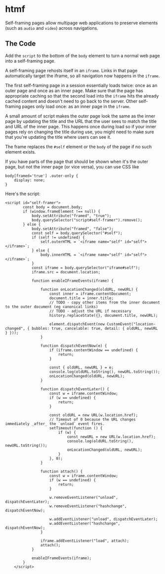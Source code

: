 # htmf
Self-framing pages allow multipage web applications to preserve elements (such as `audio` and `video`) across navigations.

## The Code
Add the `script` to the bottom of the `body` element to turn a normal web page into a self-framing page.

A self-framing page rehosts itself in an `iframe`. Links in that page automatically target the iframe, so all navigation now happens in the `iframe`.

The first self-framing page in a session essentially loads twice: once as an outer page and once as an inner page. Make sure that the page has appropriate caching so that the second load into the `iframe` hits the already cached content and doesn't need to go back to the server. Other self-framing pages only load once: as an inner page in the `iframe`.

A small amount of script makes the outer page look the same as the inner page by updating the title and the URL that the user sees to match the title and URL of the inner page. This happens once during load so if your inner pages rely on changing the title during use, you might need to make sure that you're updating the title where users can see it.

The frame replaces the `#self` element or the `body` of the page if no such element exists.

If you have parts of the page that should be shown when it's the outer page, but not the inner page (or vice versa), you can use CSS like
```
body[framed='true'] .outer-only {
    display: none;
}
```
Here's the script:

```
<script id="self-framer">
        const body = document.body;
        if (window.frameElement !== null) {
            body.setAttribute("framed", "true");
            body.querySelector("script#self-framer").remove();
        } else {
            body.setAttribute("framed", "false");
            const self = body.querySelector("#self");
            if (self != undefined) {
                self.outerHTML = `<iframe name="self" id="self"></iframe>`;
            } else {
                body.innerHTML = `<iframe name="self" id="self"></iframe>`;
            }
            const iframe = body.querySelector("iframe#self");
            iframe.src = document.location;

            function enableIFrameEvents(iframe) {

                function onLocationChanged(oldURL, newURL) {
                    const inner = iframe.contentDocument;
                    document.title = inner.title;
                    // TODO - copy other items from the inner document to the outer document (eg canonical links)
                    // TODO - adjust the URL if necessary
                    history.replaceState({}, document.title, newURL);

                    element.dispatchEvent(new CustomEvent("location-changed", { bubbles: true, cancelable: true, detail: { oldURL, newURL } }));
                }

                function dispatchEventNow(e) {
                    if (iframe.contentWindow == undefined) {
                        return;
                    }

                    const { oldURL, newURL } = e;
                    console.log(oldURL.toString(), newURL.toString());
                    onLocationChanged(oldURL, newURL);
                }

                function dispatchEventLater() {
                    const w = iframe.contentWindow;
                    if (w == undefined) {
                        return;
                    }

                    const oldURL = new URL(w.location.href);
                    // Timeout of 0 because the URL changes immediately _after_ the `unload` event fires.
                    setTimeout(function () {
                        if (w) {
                            const newURL = new URL(w.location.href);
                            console.log(oldURL.toString(), newURL.toString());
                            onLocationChanged(oldURL, newURL);
                        }
                    }, 0);
                }

                function attach() {
                    const w = iframe.contentWindow;
                    if (w == undefined) {
                        return;
                    }

                    w.removeEventListener("unload", dispatchEventLater);
                    w.removeEventListener("hashchange", dispatchEventNow);

                    w.addEventListener("unload", dispatchEventLater);
                    w.addEventListener("hashchange", dispatchEventNow);
                }

                iframe.addEventListener("load", attach);
                attach();
            }

            enableIFrameEvents(iframe);
        }
    </script>
```
